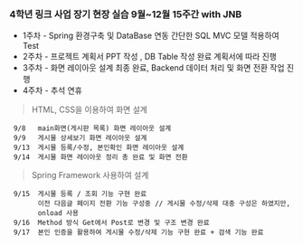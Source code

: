 

### 4학년 링크 사업 장기 현장 실습 9월~12월 15주간 with JNB

 - 1주차 - Spring 환경구축 및 DataBase 연동 간단한 SQL MVC 모델 적용하여 Test 
 - 2주차 - 프로젝트 계획서 PPT 작성 , DB Table 작성 완료 계획서에 따라 진행 
 - 3주차 - 화면 레이아웃 설계 최종 완료, Backend 데이터 처리 및 화면 전환 작업 진행
 - 4주차 - 추석 연휴

>HTML, CSS을 이용하여 화면 설계

     9/8   main화면(게시판 목록) 화면 레이아웃 설계
     9/9   게시물 상세보기 화면 레이아웃 설계
     9/13  게시물 등록/수정, 본인확인 화면 레이아웃 설계
     9/14  게시물 화면 레이아웃 정리 총 완료 및 화면 전환
     
  >Spring Framework 사용하여 설계
    
     9/15  게시물 등록 / 조회 기능 구현 완료
	       이전 다음글 페이지 전환 기능 구성중 // 게시물 수정/삭제 대충 구성은 하였지만, 
	       onload 사용
     9/16  Method 방식 Get에서 Post로 변경 및 구조 변경 완료
     9/17  본인 인증을 활용하여 게시물 수정/삭제 기능 구현 완료 + 검색 기능 완료
